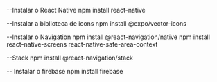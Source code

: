 --Instalar o React Native
npm install react-native

--Instalar a biblioteca de icons
npm install @expo/vector-icons

--Instalar o Navigation
npm install @react-navigation/native
npm install react-native-screens react-native-safe-area-context

--Stack
npm install @react-navigation/stack

-- Instalar o firebase
npm install firebase